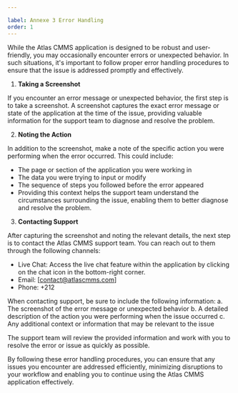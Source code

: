 ```yaml
---

label: Annexe 3 Error Handling
order: 1
---
```


While the Atlas CMMS application is designed to be robust and user-friendly, you may occasionally encounter errors or unexpected behavior. In such situations, it's important to follow proper error handling procedures to ensure that the issue is addressed promptly and effectively.

1. **Taking a Screenshot**

If you encounter an error message or unexpected behavior, the first step is to take a screenshot. A screenshot captures the exact error message or state of the application at the time of the issue, providing valuable information for the support team to diagnose and resolve the problem.

2. **Noting the Action**

In addition to the screenshot, make a note of the specific action you were performing when the error occurred. This could include:

- The page or section of the application you were working in
- The data you were trying to input or modify
- The sequence of steps you followed before the error appeared
- Providing this context helps the support team understand the circumstances surrounding the issue, enabling them to better diagnose and resolve the problem.

3. **Contacting Support**

After capturing the screenshot and noting the relevant details, the next step is to contact the Atlas CMMS support team. You can reach out to them through the following channels:

- Live Chat: Access the live chat feature within the application by clicking on the chat icon in the bottom-right corner.
- Email: [contact@atlascmms.com]
- Phone: +212

When contacting support, be sure to include the following information:
a. The screenshot of the error message or unexpected behavior
b. A detailed description of the action you were performing when the issue occurred
c. Any additional context or information that may be relevant to the issue

The support team will review the provided information and work with you to resolve the error or issue as quickly as possible.

By following these error handling procedures, you can ensure that any issues you encounter are addressed efficiently, minimizing disruptions to your workflow and enabling you to continue using the Atlas CMMS application effectively.